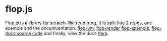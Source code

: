 # flop.js
Flop.js is a library for scratch-like rendering. It is split into 2 repos, one example and the documuentation.
[flop-vm](https://github.com/kingsuper195/flop-vm), [flop-render](https://github.com/kingsuper195/flop-render)
[flop-example](https://github.com/kingsuper195/flop-example), [flop-docs source code](https://github.com/kimgsuper195/flop-docs)
and finally, view the docs [here](https://kingsuper195.github.io/flop-docs).
